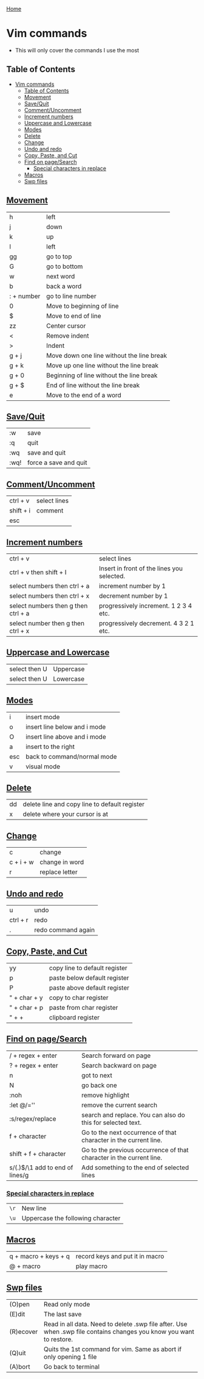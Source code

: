 <!--
 * This file is part of RS Cheat Sheets.
 *
 * RS Cheat Sheets is free software: you can redistribute it and/or modify
 * it under the terms of the GNU General Public License as published by
 * the Free Software Foundation, either version 3 of the License, or
 * (at your option) any later version.
 *
 * RS Cheat Sheets is distributed in the hope that it will be useful,
 * but WITHOUT ANY WARRANTY; without even the implied warranty of
 * MERCHANTABILITY or FITNESS FOR A PARTICULAR PURPOSE.  See the
 * GNU General Public License for more details.
 *
 * You should have received a copy of the GNU General Public License
 * along with RS Cheat Sheets. If not, see <https://www.gnu.org/licenses/>.
 */
-->

[Home](../README.md)

# Vim commands
- This will only cover the commands I use the most

## Table of Contents

<!-- TOC -->

- [Vim commands](#vim-commands)
	- [Table of Contents](#table-of-contents)
	- [Movement](#movement)
	- [Save/Quit](#savequit)
	- [Comment/Uncomment](#commentuncomment)
	- [Increment numbers](#increment-numbers)
	- [Uppercase and Lowercase](#uppercase-and-lowercase)
	- [Modes](#modes)
	- [Delete](#delete)
	- [Change](#change)
	- [Undo and redo](#undo-and-redo)
	- [Copy, Paste, and Cut](#copy-paste-and-cut)
	- [Find on page/Search](#find-on-pagesearch)
		- [Special characters in replace](#special-characters-in-replace)
	- [Macros](#macros)
	- [Swp files](#swp-files)

<!-- /TOC -->

## [Movement](#table-of-contents)

|            |                                           |
|------------|-------------------------------------------|
| h          | left                                      |
| j          | down                                      |
| k          | up                                        |
| l          | left                                      |
| gg         | go to top                                 |
| G          | go to bottom                              |
| w          | next word                                 |
| b          | back a word                               |
| : + number | go to line number                         |
| 0          | Move to beginning of line                 |
| $          | Move to end of line                       |
| zz         | Center cursor                             |
| <          | Remove indent                             |
| >          | Indent                                    |
| g + j      | Move down one line without the line break |
| g + k      | Move up one line without the line break   |
| g + 0      | Beginning of line without the line break  |
| g + $      | End of line without the line break        |
| e          | Move to the end of a word                 |

## [Save/Quit](#table-of-contents)

|      |                       |
|------|-----------------------|
| :w   | save                  |
| :q   | quit                  |
| :wq  | save and quit         |
| :wq! | force a save and quit |

## [Comment/Uncomment](#table-of-contents)

|           |              |
|-----------|--------------|
| ctrl + v  | select lines |
| shift + i | comment      |
| esc       |              |

## [Increment numbers](#table-of-contents)

|                                     |                                            |
|-------------------------------------|--------------------------------------------|
| ctrl + v                            | select lines                               |
| ctrl + v then shift + I             | Insert in front of the lines you selected. |
| select numbers then ctrl + a        | increment number by 1                      |
| select numbers then ctrl + x        | decrement number by 1                      |
| select numbers then g then ctrl + a | progressively increment. 1 2 3 4 etc.      |
| select number then g then ctrl + x  | progressively decrement. 4 3 2 1 etc.      |

## [Uppercase and Lowercase](#table-of-contents)

|               |           |
|---------------|-----------|
| select then U | Uppercase |
| select then U | Lowercase |

## [Modes](#table-of-contents)

|     |                              |
|-----|------------------------------|
| i   | insert mode                  |
| o   | insert line below and i mode |
| O   | insert line above and i mode |
| a   | insert to the right          |
| esc | back to command/normal mode  |
| v   | visual mode                  |

## [Delete](#table-of-contents)

|    |                                               |
|----|-----------------------------------------------|
| dd | delete line and copy line to default register |
| x  | delete where your cursor is at                |

## [Change](#table-of-contents)

|           |                |
|-----------|----------------|
| c         | change         |
| c + i + w | change in word |
| r         | replace letter |

## [Undo and redo](#table-of-contents)

|          |                    |
|----------|--------------------|
| u        | undo               |
| ctrl + r | redo               |
| .        | redo command again |

## [Copy, Paste, and Cut](#table-of-contents)

|              |                               |
|--------------|-------------------------------|
| yy           | copy line to default register |
| p            | paste below default register  |
| P            | paste above default register  |
| " + char + y | copy to char register         |
| " + char + p | paste from char register      |
| " + +        | clipboard register            |

## [Find on page/Search](#table-of-contents)

|                                   |                                                                      |
|-----------------------------------|----------------------------------------------------------------------|
| / + regex + enter                 | Search forward on page                                               |
| ? + regex + enter                 | Search backward on page                                              |
| n                                 | got to next                                                          |
| N                                 | go back one                                                          |
| :noh                              | remove highlight                                                     |
| :let @/=''                        | remove the current search                                            |
| :s/regex/replace                  | search and replace. You can also do this for selected text.          |
| f + character                     | Go to the next occurrence of that character in the current line.     |
| shift + f + character             | Go to the previous occurrence of that character in the current line. |
| s/\(.\)$/\1 add to end of lines/g | Add something to the end of selected lines                           |


### [Special characters in replace](#table-of-contents)

|      |                                   |
|------|-----------------------------------|
| `\r` | New line                          |
| `\u` | Uppercase the following character |

## [Macros](#table-of-contents)

|                      |                                 |
|----------------------|---------------------------------|
| q + macro + keys + q | record keys and put it in macro |
| @ + macro            | play macro                      |

## [Swp files](#table-of-contents)

|           |                                                                                                                     |
|-----------|---------------------------------------------------------------------------------------------------------------------|
| (O)pen    | Read only mode                                                                                                      |
| (E)dit    | The last save                                                                                                       |
| (R)ecover | Read in all data. Need to delete .swp file after. Use when .swp file contains changes you know you want to restore. |
| (Q)uit    | Quits the 1st command for vim. Same as abort if only opening 1 file                                                 |
| (A)bort   | Go back to terminal                                                                                                 |

